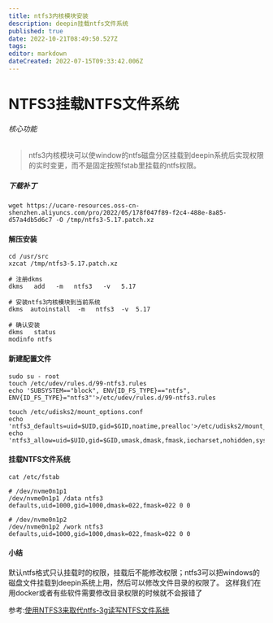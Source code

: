 ```yaml
---
title: ntfs3内核模块安装
description: deepin挂载ntfs文件系统
published: true
date: 2022-10-21T08:49:50.527Z
tags: 
editor: markdown
dateCreated: 2022-07-15T09:33:42.006Z
---
```


# NTFS3挂载NTFS文件系统
###### 核心功能
>ntfs3内核模块可以使window的ntfs磁盘分区挂载到deepin系统后实现权限的实时变更，而不是固定按照fstab里挂载的ntfs权限。

##### 下载补丁
```
wget https://ucare-resources.oss-cn-shenzhen.aliyuncs.com/pro/2022/05/178f047f89-f2c4-488e-8a85-d57a4db5d6c7 -O /tmp/ntfs3-5.17.patch.xz 
```
#### 解压安装
```
cd /usr/src
xzcat /tmp/ntfs3-5.17.patch.xz 

# 注册dkms
dkms   add   -m   ntfs3   -v   5.17

# 安装ntfs3内核模块到当前系统
dkms  autoinstall  -m   ntfs3  -v  5.17

# 确认安装
dkms   status
modinfo ntfs
```
#### 新建配置文件
```
sudo su - root
touch /etc/udev/rules.d/99-ntfs3.rules
echo 'SUBSYSTEM=="block", ENV{ID_FS_TYPE}=="ntfs", ENV{ID_FS_TYPE}="ntfs3"'>/etc/udev/rules.d/99-ntfs3.rules

touch /etc/udisks2/mount_options.conf
echo 'ntfs3_defaults=uid=$UID,gid=$GID,noatime,prealloc'>/etc/udisks2/mount_options.conf
echo 'ntfs3_allow=uid=$UID,gid=$GID,umask,dmask,fmask,iocharset,nohidden,sys_immutable,discard,force,sparse,showmeta,prealloc,noacsrules,acl'>>/etc/udisks2/mount_options.conf

```

#### 挂载NTFS文件系统
```
cat /etc/fstab 

# /dev/nvme0n1p1
/dev/nvme0n1p1 /data ntfs3 defaults,uid=1000,gid=1000,dmask=022,fmask=022 0 0

# /dev/nvme0n1p2
/dev/nvme0n1p2 /work ntfs3 defaults,uid=1000,gid=1000,dmask=022,fmask=022 0 0
```

#### 小结
默认ntfs格式只认挂载时的权限，挂载后不能修改权限；ntfs3可以把windows的磁盘文件挂载到deepin系统上用，然后可以修改文件目录的权限了。
这样我们在用docker或者有些软件需要修改目录权限的时候就不会报错了

参考:[使用NTFS3来取代ntfs-3g读写NTFS文件系统](https://club.uniontech.com/ucare/#/detail?id=b34dfc360c5c43f3a9d11ce1f36c6f8c&part=first)

		